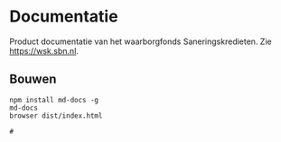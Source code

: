 # Documentatie

Product documentatie van het waarborgfonds Saneringskredieten. Zie https://wsk.sbn.nl.

## Bouwen

```
npm install md-docs -g
md-docs
browser dist/index.html

# 
